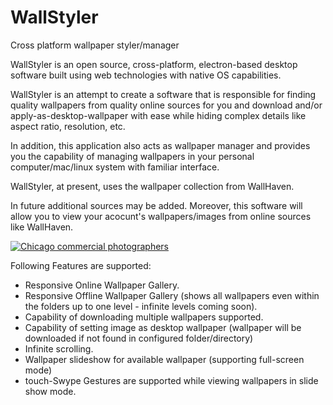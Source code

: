 # WallStyler
Cross platform wallpaper styler/manager

WallStyler is an open source, cross-platform, electron-based desktop software built using web technologies with native OS capabilities.

WallStyler is an attempt to create a software that is responsible for finding quality wallpapers from quality online sources for you and download and/or apply-as-desktop-wallpaper with ease while hiding complex details like aspect ratio, resolution, etc.

In addition, this application also acts as wallpaper manager and provides you the capability of managing wallpapers in your personal computer/mac/linux system with familiar interface.

WallStyler, at present, uses the wallpaper collection from WallHaven.

In future additional sources may be added. Moreover, this software will allow you to view your acocunt's wallpapers/images from online sources like WallHaven.

<a href="http://www.freeimagehosting.net/commercial-photography/illinois/chicago/"><img src="http://i.imgur.com/N4L9DDO.png" alt="Chicago commercial photographers"></a>

Following Features are supported:

* Responsive Online Wallpaper Gallery.
* Responsive Offline Wallpaper Gallery (shows all wallpapers even within the folders up to one level - infinite levels coming soon).
* Capability of downloading multiple wallpapers supported.
* Capability of setting image as desktop wallpaper (wallpaper will be downloaded if not found in configured folder/directory)
* Infinite scrolling.
* Wallpaper slideshow for available wallpaper (supporting full-screen mode)
* touch-Swype Gestures are supported while viewing wallpapers in slide show mode.
